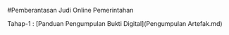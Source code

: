 #Pemberantasan Judi Online Pemerintahan

Tahap-1 : [Panduan Pengumpulan Bukti Digital](Pengumpulan Artefak.md)
